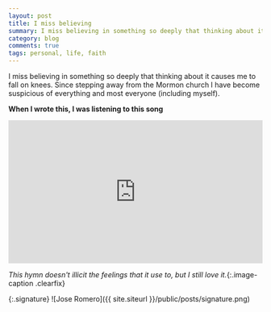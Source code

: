 ```yaml
---
layout: post
title: I miss believing
summary: I miss believing in something so deeply that thinking about it causes me to fall on knees. Since stepping away from the Mormon church I have become suspicious of everything and most everyone (including myself).
category: blog
comments: true
tags: personal, life, faith
---
```


I miss believing in something so deeply that thinking about it causes me to fall on knees. Since stepping away from the Mormon church I have become suspicious of everything and most everyone (including myself).


**When I wrote this, I was listening to this song**
 <style>.embed-container { position: relative; padding-bottom: 56.25%; height: 0; overflow: hidden; max-width: 100%; } .embed-container iframe, .embed-container object, .embed-container embed { position: absolute; top: 0; left: 0; width: 100%; height: 100%; }</style>
<div class='embed-container'><iframe src='https://www.youtube.com/embed/6PkKjetr-3g?rel=0&amp;t=20s&amp;showinfo=0' frameborder='0' allowfullscreen></iframe></div>

*This hymn doesn't illicit the feelings that it use to, but I still love it.*{:.image-caption .clearfix}

{:.signature}
![Jose Romero]({{ site.siteurl }}/public/posts/signature.png)